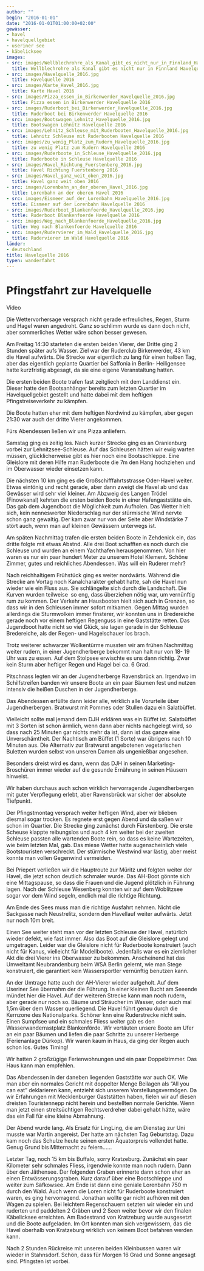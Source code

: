 ```yaml
---
author: ""
begin: "2016-01-01"
date: "2016-01-01T01:00:00+02:00"
gewässer:
- havel
- havelquellgebiet
- useriner see
- käbelicksee
images:
- src: images/Wellblechrohre_als_Kanal_gibt_es_nicht_nur_in_Finnland_Havelquelle_2016.jpg
  title: Wellblechrohre als Kanal gibt es nicht nur in Finnland Havelquelle 2016
- src: images/Havelquelle_2016.jpg
  title: Havelquelle 2016
- src: images/Karte_Havel_2016.jpg
  title: Karte Havel 2016
- src: images/Pizza_essen_in_Birkenwerder_Havelquelle_2016.jpg
  title: Pizza essen in Birkenwerder Havelquelle 2016
- src: images/Ruderboot_bei_Birkenwerder_Havelquelle_2016.jpg
  title: Ruderboot bei Birkenwerder Havelquelle 2016
- src: images/Bootswagen_Lehnitz_Havelquelle_2016.jpg
  title: Bootswagen Lehnitz Havelquelle 2016
- src: images/Lehnitz_Schleuse_mit_Ruderbooten_Havelquelle_2016.jpg
  title: Lehnitz Schleuse mit Ruderbooten Havelquelle 2016
- src: images/zu_wenig_Platz_zum_Rudern_Havelquelle_2016.jpg
  title: zu wenig Platz zum Rudern Havelquelle 2016
- src: images/Ruderboote_in_Schleuse_Havelquelle_2016.jpg
  title: Ruderboote in Schleuse Havelquelle 2016
- src: images/Havel_Richtung_Fuerstenberg_2016.jpg
  title: Havel Richtung Fuerstenberg 2016
- src: images/Havel_ganz_weit_oben_2016.jpg
  title: Havel ganz weit oben 2016
- src: images/Lorenbahn_an_der_oberen_Havel_2016.jpg
  title: Lorenbahn an der oberen Havel 2016
- src: images/Eismeer_auf_der_Lorenbahn_Havelquelle_2016.jpg
  title: Eismeer auf der Lorenbahn Havelquelle 2016
- src: images/Ruderboot_Blankenfoerde_Havelquelle_2016.jpg
  title: Ruderboot Blankenfoerde Havelquelle 2016
- src: images/Weg_nach_Blankenfoerde_Havelquelle_2016.jpg
  title: Weg nach Blankenfoerde Havelquelle 2016
- src: images/Rudervierer_im_Wald_Havelquelle_2016.jpg
  title: Rudervierer im Wald Havelquelle 2016
länder: 
- deutschland
title: Havelquelle 2016
typen: wanderfahrt
---
```



# Pfingstfahrt zur Havelquelle


Video

Die Wettervorhersage versprach nicht gerade erfreuliches, Regen, Sturm und Hagel waren angedroht. Ganz so schlimm wurde es dann doch nicht, aber sommerliches Wetter wäre schon besser gewesen.

Am Freitag 14:30 starteten die ersten beiden Vierer, der Dritte ging 2 Stunden später aufs Wasser. Ziel war der Ruderclub Birkenwerder, 43 km die Havel aufwärts. Die Strecke war eigentlich zu lang für einen halben Tag, aber das eigentlich geplante Quartier bei Saffonia in Berlin- Heiligensee hatte kurzfristig abgesagt, da sie eine eigene Veranstaltung hatten.

Die ersten beiden Boote trafen fast zeitgliech mit dem Landdienst ein. Dieser hatte den Bootsanhänger bereits zum letzten Quartier im Havelquellgebiet gestellt und hatte dabei mit dem heftigen Pfingstreiseverkehr zu kämpfen.

Die Boote hatten eher mit dem heftigen Nordwind zu kämpfen, aber gegen 21:30 war auch der dritte Vierer angekommen.

Fürs Abendessen ließen wir uns Pizza anliefern.

Samstag ging es zeitig los. Nach kurzer Strecke ging es an Oranienburg vorbei zur Lehnitzsee-Schleuse. Auf das Schleusen hätten wir ewig warten müssen, glücklicherweise gibt es hier noch eine Bootsschleppe. Eine Gleislore mit deren Hilfe man Ruderboote die 7m den Hang hochziehen und im Oberwasser wieder einsetzen kann.

Die nächsten 10 km ging es die Großschifffahrtsstrasse Oder-Havel weiter. Etwas eintönig und recht gerade, aber dann zweigt die Havel ab und das Gewässer wird sehr viel kleiner. Am Abzweig des Langen Trödel (Finowkanal) kehrten die ersten beiden Boote in einer Hafengaststätte ein. Das gab dem Jugendboot die Möglichkeit zum Aufholen. Das Wetter hielt sich, kein nenneswerter Niederschlag nur der stürmische Wind nervte schon ganz gewaltig. Der kam zwar nur von der Seite aber Windstärke 7 stört auch, wenn man auf kleinen Gewässern unterwegs ist.

Am späten Nachmittag trafen die ersten beiden Boote in Zehdenick ein, das dritte folgte mit etwas Abstnd. Alle drei Boot schafften es noch durch die Schleuse und wurden an einem Yachthafen herausgenommen. Von hier waren es nur ein paar hundert Meter zu unserem Hotel Klement. Schöne Zimmer, gutes und reichliches Abendessen. Was will ein Ruderer mehr?

Nach reichhaltigem Frühstück ging es weiter nordwärts. Während die Strecke am Vortag noch Kanalcharakter gehabt hatte, sah die Havel nun wieder wie ein Fluss aus. Sie schlängelte sich durch die Landschaft. Die Kurven wurden teilweise  so eng, dass überziehen nötig war, um vernünftig rum zu kommen. Der Verkehr an Hausbooten hielt sich auch in Grenzen, so dass wir in den Schleusen immer sofort mitkamen. Gegen Mittag wurden allerdings die Sturmwolken immer finsterer, wir konnten uns in Bredereiche gerade noch vor einem heftigen Regenguss in eine Gaststätte retten. Das Jugendboot hatte nicht so viel Glück, sie lagen gerade in der Schleuse Bredereiche, als der Regen- und Hagelschauer los brach.

Trotz weiterer schwarzer Wolkentürme mussten wir am frühen Nachmittag weiter rudern, in einer Jugendherberge bekommt man halt nur von 18- 19 Uhr was zu essen. Auf dem Stolpsee erwischte es uns dann richtig. Zwar kein Sturm aber heftiger Regen und Hagel bei ca. 6 Grad.

Pitschnass legten wir an der Jugendherberge Ravensbrück an. Irgendwo im Schilfstreifen banden wir unsere Boote an ein paar Bäumen fest und nutzen intensiv die heißen Duschen in der Jugendherberge.

Das Abendessen erfüllte dann leider alle, wirklich alle Vorurteile über Jugendherbergen. Bratwurst mit Pommes oder Stullen dazu ein Salatbüffet.

Vielleicht sollte mal jemand dem DJH erklären was ein Büffet ist. Salatbüffet mit 3 Sorten ist schon ärmlich, wenn dann aber nichts nachgelegt wird, so dass nach 25 Minuten gar nichts mehr da ist, dann ist das ganze eine Unverschämtheit. Der Nachtisch am Büffet (1 Sorte) war übrigens nach 10 Minuten aus. Die Alternativ zur Bratwurst angebotenen vegetarischen Buletten wurden selbst von unseren Damen als ungenießbar angesehen.

Besonders dreist wird es dann, wenn das DJH in seinen Marketing- Broschüren immer wieder auf die gesunde Ernährung in seinen Häusern hinweist.

Wir haben durchaus auch schon wirklich hervorragende Jugendherbergen mit guter Verpflegung erlebt, aber Ravensbrück war sicher der absolute Tiefpunkt.

Der Pfingstmontag versprach weiter heftigen Wind, aber wir blieben diesmal sogar trocken. Es regnete erst gegen Abend und da saßen wir schon im Quartier. Die Strecke ging zunächst durch Fürstenberg. Die erste Scheuse klappte reibungslos und auch 4 km weiter bei der zweiten Schleuse passten alle wartenden Boote rein, so dass es keine Wartezeiten, wie beim letzten Mal, gab. Das miese Wetter hatte augenscheinlich viele Bootstouristen verschreckt. Der stürmische Westwind war lästig, aber meist konnte man vollen Gegenwind vermeiden.

Bei Priepert verließen wir die Hauptroute zur Müritz und folgten weiter der Havel, die jetzt schon deutlich schmaler wurde. Das AH-Boot gönnte sich eine Mittagspause, so dass die Frauen und die Jugend plötzlich in Führung lagen. Nach der Schleuse Wesenberg konnten wir auf dem Woblitzsee sogar vor dem Wind segeln, endlich mal die richtige Richtung.

Am Ende des Sees muss man die richtige Ausfahrt nehmen. Nicht die Sackgasse nach Neustrelitz, sondern den Havellauf weiter aufwärts. Jetzt nur noch 10m breit.

Einen See weiter steht man vor der letzten Schleuse der Havel, natürlich wieder defekt, wie fast immer. Also das Boot auf die Gleislore gelegt und umgetragen. Leider war die Gleislore nicht für Ruderboote konstruiert (auch nicht für Kanus, vielleicht für Modellboote). Jedenfalls war es ein ziemlicher Akt die drei Vierer ins Oberwasser zu bekommen. Anscheinend hat das Umweltamt Neubrandenburg beim WSA Berlin gelernt, wie man Stege konstruiert, die garantiert kein Wassersportler vernünftig benutzen kann.

An der Umtrage hatte auch der AH-Vierer wieder aufgeholt. Auf dem Useriner See übernahm der die Führung. In einer kleinen Bucht am Seeende mündet hier die Havel. Auf der weiteren Strecke kann man noch rudern, aber gerade nur noch so. Bäume und Sträucher im Wasser, oder auch mal 1,5m über dem Wasser querliegend. Die Havel führt genau durch die Kernzone des Nationalparks. Schöner knn eine Ruderstrecke nicht sein. Einen Sumpfsee und ein schmales Fliess weiter gab es den Wasserwanderrastplatz Blankenförde. Wir vertäuten unsere Boote am Ufer an ein paar Bäumen und liefen die paar Schritte zu unserer Herberge (Ferienanlage Dürkop). Wir waren kaum in Haus, da ging der Regen auch schon los. Gutes Timing!

Wir hatten 2 großzügige Ferienwohnungen und ein paar Doppelzimmer. Das Haus kann man empfehlen.

Das Abendessen in der daneben liegenden Gaststätte war auch OK. Wie man aber ein normales Gericht mit doppelter Menge Beilagen als “All you can eat” deklarieren kann, entzieht sich unserem Vorstellungsvermögen. Da wir Erfahrungen mit Mecklenburger Gaststätten haben, fielen wir auf diesen dreisten Touristennepp nicht herein und bestellten normale Gerichte. Wenn man jetzt einen streitsüchtigen Rechtsverdreher dabei gehabt hätte, wäre das ein Fall für eine kleine Abmahnung.

Der Abend wurde lang. Als Ersatz für LingLing, die am Dienstag zur Uni musste war Martin angereist. Der hatte am nächsten Tag Geburtstag. Dazu kam noch das Schulze heute seinen ersten Äquatorpreis vollendet hatte. Genug Grund bis Mitternacht zu feiern......

Letzter Tag, noch 15 km bis Buffalo, sorry Kratzeburg. Zunächst ein paar Kilometer sehr schmales Fliess, irgendwie konnte man noch rudern. Dann über den Jäthensee. Der folgenden Graben erinnerte dann schon eher an einen Entwässerungsgraben. Kurz darauf über eine Bootschleppe und weiter zum Säfkowsee. Am Ende ist dann eine geniale Lorenbahn 750 m durch den Wald. Auch wenn die Loren nicht für Ruderboote konstruiert waren, es ging hervorragend. Jonathan wollte gar nicht aufhören mit den Wagen zu spielen. Bei leichtem Regenschauern setzten wir wieder ein und ruderten und paddelten 2 Gräben und 2 Seen weiter bevor wir den finalen Käbelicksee erreichten. Am Badestrand von Kratzeburg wurde ausgesetzt und die Boote aufgeladen. Im Ort konnten man sich vergewissern, das die Havel oberhalb von Kratzeburg wirklich von keinem Boot befahren werden kann.

Nach 2 Stunden Rückreise mit unseren beiden Kleinbussen waren wir wieder in Stahnsdorf. Schön, dass für Morgen 16 Grad und Sonne angesagt sind. Pfingsten ist vorbei.
